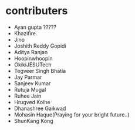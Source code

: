 # contributers

- Ayan gupta ?????
- Khazifire
- Jino
- Joshith Reddy Gopidi
- Aditya Ranjan
- Hoopinwhoopin
- OkikiJESUTech
- Tegveer Singh Bhatia
- Jay Parmar
- Sanjeev Kumar
- Rutuja Mugal
- Ruhee Jain
- Hrugved Kolhe
- Dhanashree Gaikwad
- Mohasin Haque(Praying for your bright future..)
- ShunKang Kong
